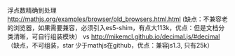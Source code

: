 浮点数精确到处理
http://mathjs.org/examples/browser/old_browsers.html.html
(缺点：不兼容老的浏览器，如果需要兼容，必须引入es5-shim，有点大113k，优点：但是文档分类清晰，可自行组装模块）
vs
http://mikemcl.github.io/decimal.js/#decimal 
（缺点，不可组装，star 少于mathjs在github，优点：兼容js1.3, 只有25k）